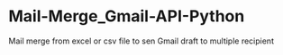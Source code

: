 # Mail-Merge_Gmail-API-Python
Mail merge from excel or csv file to sen Gmail draft to multiple recipient
